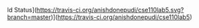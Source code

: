 ld Status](https://travis-ci.org/anishdonepudi/cse110lab5.svg?branch=master)](https://travis-ci.org/anishdonepudi/cse110lab5)
